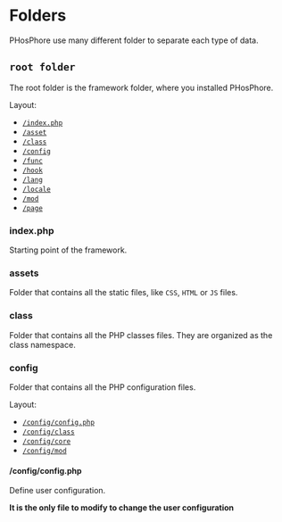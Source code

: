 # Folders

PHosPhore use many different folder to separate each type of data.

## `root folder`

The root folder is the framework folder, where you installed PHosPhore.

Layout:

- [`/index.php`](#index.php)
- [`/asset`](#assets)
- [`/class`](#class)
- [`/config`](#config)
- [`/func`](#func)
- [`/hook`](#hook)
- [`/lang`](#lang)
- [`/locale`](#locale)
- [`/mod`](#mod)
- [`/page`](#page)

### index.php

Starting point of the framework.

### assets

Folder that contains all the static files, like `CSS`, `HTML` or `JS` files.

### class

Folder that contains all the PHP classes files. They are organized as the class namespace.

### config

Folder that contains all the PHP configuration files.

Layout:

- [`/config/config.php`](#/config/config.php)
- [`/config/class`](#class)
- [`/config/core`](#core)
- [`/config/mod`](#mod)

#### /config/config.php

Define user configuration.

**It is the only file to modify to change the user configuration**
